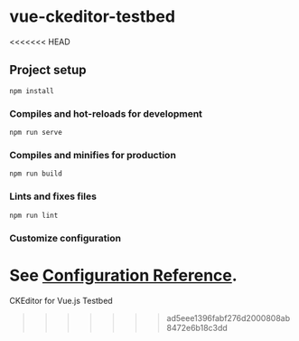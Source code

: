 # vue-ckeditor-testbed
<<<<<<< HEAD

## Project setup
```
npm install
```

### Compiles and hot-reloads for development
```
npm run serve
```

### Compiles and minifies for production
```
npm run build
```

### Lints and fixes files
```
npm run lint
```

### Customize configuration
See [Configuration Reference](https://cli.vuejs.org/config/).
=======
CKEditor for Vue.js Testbed
>>>>>>> ad5eee1396fabf276d2000808ab8472e6b18c3dd
